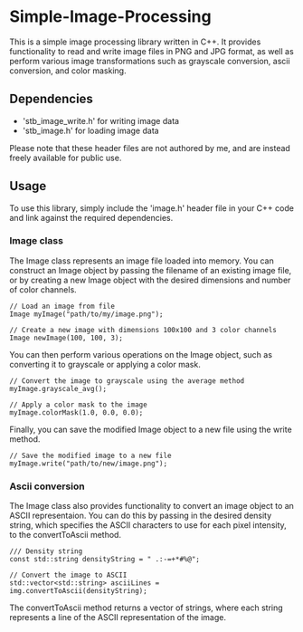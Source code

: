 # Simple-Image-Processing
This is a simple image processing library written in C++. It provides functionality to read and write image files in PNG and JPG format, as well as perform various image transformations such as grayscale conversion, ascii conversion, and color masking.

## Dependencies
- 'stb_image_write.h' for writing image data
- 'stb_image.h' for loading image data

Please note that these header files are not authored by me, and are instead freely available for public use.

## Usage
To use this library, simply include the 'image.h' header file in your C++ code and link against the required dependencies.

### Image class
The Image class represents an image file loaded into memory. You can construct an Image object by passing the filename of an existing image file, or by creating a new Image object with the desired dimensions and number of color channels.
```
// Load an image from file
Image myImage("path/to/my/image.png");

// Create a new image with dimensions 100x100 and 3 color channels
Image newImage(100, 100, 3);
```

You can then perform various operations on the Image object, such as converting it to grayscale or applying a color mask.

```
// Convert the image to grayscale using the average method
myImage.grayscale_avg();

// Apply a color mask to the image
myImage.colorMask(1.0, 0.0, 0.0);
```
Finally, you can save the modified Image object to a new file using the write method.

```
// Save the modified image to a new file
myImage.write("path/to/new/image.png");
```
### Ascii conversion
The Image class also provides functionality to convert an image object to an ASCII representaion. You can do this by passing in the desired density string, which specifies the ASCII characters to use for each pixel intensity, to the convertToAscii method.
```
/// Density string 
const std::string densityString = " .:-=+*#%@";

// Convert the image to ASCII
std::vector<std::string> asciiLines = img.convertToAscii(densityString);
```
The convertToAscii method returns a vector of strings, where each string represents a line of the ASCII representation of the image.

